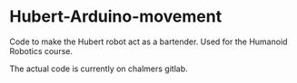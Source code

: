 # Hubert-Arduino-movement
Code to make the Hubert robot act as a bartender.  Used for the Humanoid Robotics course.

The actual code is currently on chalmers gitlab.
